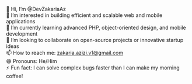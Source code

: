 👋 Hi, I’m @DevZakariaAz  
👀 I’m interested in building efficient and scalable web and mobile applications  
🌱 I’m currently learning advanced PHP, object-oriented design, and mobile development  
💞️ I’m looking to collaborate on open-source projects or innovative startup ideas  
📫 How to reach me: [zakaria.azizi.v1@gmail.com](mailto:zakaria.azizi.v1@gmail.com)  
😄 Pronouns: He/Him  
⚡ Fun fact: I can solve complex bugs faster than I can make my morning coffee!
